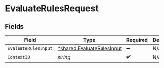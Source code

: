 # EvaluateRulesRequest


## Fields

| Field                                                                   | Type                                                                    | Required                                                                | Description                                                             |
| ----------------------------------------------------------------------- | ----------------------------------------------------------------------- | ----------------------------------------------------------------------- | ----------------------------------------------------------------------- |
| `EvaluateRulesInput`                                                    | [*shared.EvaluateRulesInput](../../models/shared/evaluaterulesinput.md) | :heavy_minus_sign:                                                      | N/A                                                                     |
| `ContextID`                                                             | *string*                                                                | :heavy_check_mark:                                                      | N/A                                                                     |